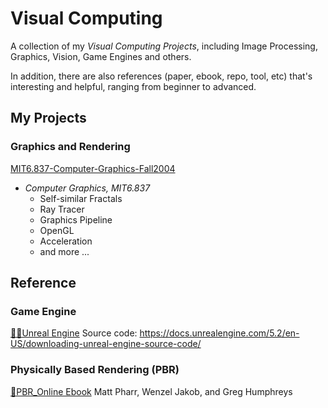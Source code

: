 # Visual Computing

A collection of my *Visual Computing Projects*, including Image Processing, Graphics, Vision, Game Engines and others.

In addition, there are also references (paper, ebook, repo, tool, etc) that's interesting and helpful, ranging from beginner to advanced.

## My Projects

### Graphics and Rendering

[MIT6.837-Computer-Graphics-Fall2004](https://github.com/PeterHUistyping/MIT6.837-CG-Fall2004-Assignment)

- *Computer Graphics, MIT6.837*
  - Self-similar Fractals
  - Ray Tracer
  - Graphics Pipeline
  - OpenGL
  - Acceleration
  - and more ...

## Reference

### Game Engine

[👨‍💻Unreal Engine](https://www.unrealengine.com/en-US)
Source code: https://docs.unrealengine.com/5.2/en-US/downloading-unreal-engine-source-code/

### Physically Based Rendering (PBR)

[📖PBR_Online Ebook](https://www.pbr-book.org/)
Matt Pharr, Wenzel Jakob, and Greg Humphreys
